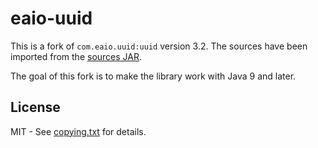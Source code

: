 eaio-uuid
=========

This is a fork of `com.eaio.uuid:uuid` version 3.2. The sources have been
imported from the [sources JAR](https://repo1.maven.org/maven2/com/eaio/uuid/uuid/3.2/).

The goal of this fork is to make the library work with Java 9 and later.

## License

MIT - See [copying.txt](copying.txt) for details.
